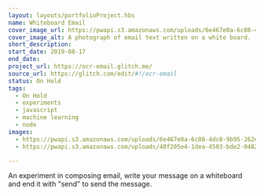 ```yaml
---
layout: layouts/portfolioProject.hbs
name: Whiteboard Email
cover_image_url: https://pwapi.s3.amazonaws.com/uploads/6e467e0a-6c08-4dc8-9b95-262e1c05befa
cover_image_alt: A photograph of email text written on a white board.
short_description: 
start_date: 2019-08-17
end_date:
project_url: https://ocr-email.glitch.me/
source_url: https://glitch.com/edit/#!/ocr-email
status: On Hold
tags:
  - On Hold
  - experiments
  - javascript
  - machine learning
  - node
images:
  - https://pwapi.s3.amazonaws.com/uploads/6e467e0a-6c08-4dc8-9b95-262e1c05befa
  - https://pwapi.s3.amazonaws.com/uploads/48f205e4-1dea-4503-bde2-048215b05648

---
```


An experiment in composing email, write your message on a whiteboard and end it with "send" to send the message.